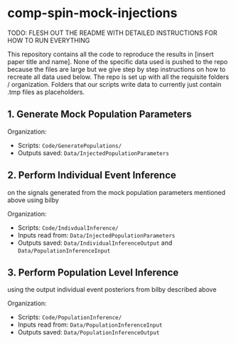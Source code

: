# comp-spin-mock-injections

TODO: FLESH OUT THE README WITH DETAILED INSTRUCTIONS FOR HOW TO RUN EVERYTHING

This repository contains all the code to reproduce the results in [insert paper title and name]. None of the specific data used is pushed to the repo because the files are large but we give step by step instructions on how to recreate all data used below. The repo is set up with all the requisite folders / organization. Folders that our scripts write data to currently just contain .tmp files as placeholders. 

## 1. Generate Mock Population Parameters 

Organization:
- Scripts: `Code/GeneratePopulations/`
- Outputs saved: `Data/InjectedPopulationParameters`

## 2. Perform Individual Event Inference 

on the signals generated from the mock population parameters mentioned above using bilby

Organization:
- Scripts: `Code/IndivdualInference/`
- Inputs read from: `Data/InjectedPopulationParameters`
- Outputs saved: `Data/IndividualInferenceOutput` and `Data/PopulationInferenceInput`

## 3. Perform Population Level Inference

using the output individual event posteriors from bilby described above

Organization:
- Scripts: `Code/PopulationInference/`
- Inputs read from: `Data/PopulationInferenceInput`
- Outputs saved: `Data/PopulationInferenceOutput`
